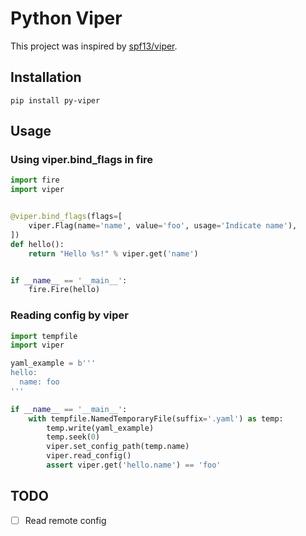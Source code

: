 # Python Viper

This project was inspired by [spf13/viper](https://github.com/spf13/viper).

## Installation

```
pip install py-viper
```

## Usage

### Using viper.bind_flags in fire

```python
import fire
import viper


@viper.bind_flags(flags=[
    viper.Flag(name='name', value='foo', usage='Indicate name'),
])
def hello():
    return "Hello %s!" % viper.get('name')


if __name__ == '__main__':
    fire.Fire(hello)
```

### Reading config by viper

```python
import tempfile
import viper

yaml_example = b'''
hello:
  name: foo
'''

if __name__ == '__main__':
    with tempfile.NamedTemporaryFile(suffix='.yaml') as temp:
        temp.write(yaml_example)
        temp.seek(0)
        viper.set_config_path(temp.name)
        viper.read_config()
        assert viper.get('hello.name') == 'foo'

```

## TODO

- [ ] Read remote config